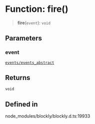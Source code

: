 # Function: fire()

> **fire**(`event`): `void`

## Parameters

### event

[`events/events_abstract`](../events/events_abstract/index.md)

## Returns

`void`

## Defined in

node_modules/blockly/blockly.d.ts:19933
